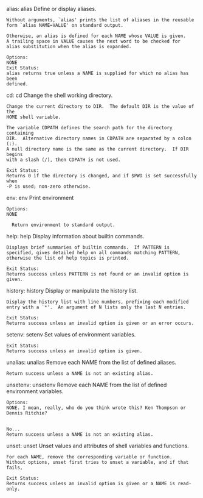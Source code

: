 alias: alias
       Define or display aliases.

    Without arguments, `alias' prints the list of aliases in the reusable
    form `alias NAME=VALUE' on standard output.

    Otherwise, an alias is defined for each NAME whose VALUE is given.
    A trailing space in VALUE causes the next word to be checked for
    alias substitution when the alias is expanded.

    Options:
	NONE
    Exit Status:
    alias returns true unless a NAME is supplied for which no alias has been
    defined.



cd: cd
    Change the shell working directory.

    Change the current directory to DIR.  The default DIR is the value of the
    HOME shell variable.

    The variable CDPATH defines the search path for the directory containing
    DIR.  Alternative directory names in CDPATH are separated by a colon (:).
    A null directory name is the same as the current directory.  If DIR begins
    with a slash (/), then CDPATH is not used.

    Exit Status:
    Returns 0 if the directory is changed, and if $PWD is set successfully when
    -P is used; non-zero otherwise.



env: env
    Print environment

    Options:
	NONE

      Return environment to standard output.



help: help
    Display information about builtin commands.

    Displays brief summaries of builtin commands.  If PATTERN is
    specified, gives detailed help on all commands matching PATTERN,
    otherwise the list of help topics is printed.

    Exit Status:
    Returns success unless PATTERN is not found or an invalid option is given.



history: history
    Display or manipulate the history list.

    Display the history list with line numbers, prefixing each modified
    entry with a `*'.  An argument of N lists only the last N entries.

    Exit Status:
    Returns success unless an invalid option is given or an error occurs.



setenv: setenv
    Set values of environment variables.

    Exit Status:
    Returns success unless an invalid option is given.



unalias: unalias
    Remove each NAME from the list of defined aliases.

    Return success unless a NAME is not an existing alias.



unsetenv: unsetenv
	Remove each NAME from the list of defined environment variables.

	Options:
	NONE. I mean, really, who do you think wrote this? Ken Thompson or Dennis Ritchie?


	No...
	Return success unless a NAME is not an existing alias.



unset: unset
    Unset values and attributes of shell variables and functions.

    For each NAME, remove the corresponding variable or function.
    Without options, unset first tries to unset a variable, and if that fails,

    Exit Status:
    Returns success unless an invalid option is given or a NAME is read-only.
